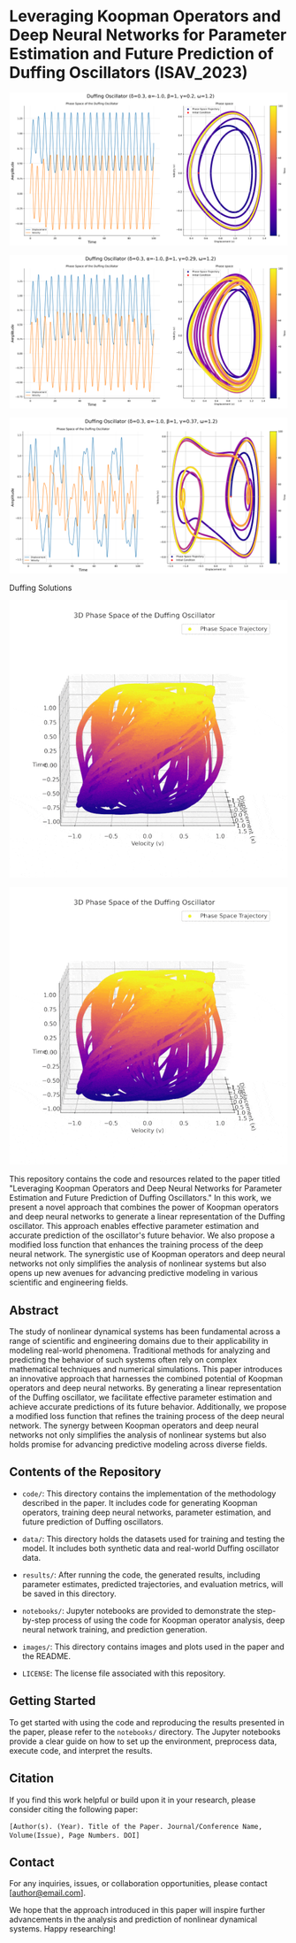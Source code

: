 # Leveraging Koopman Operators and Deep Neural Networks for Parameter Estimation and Future Prediction of Duffing Oscillators (ISAV_2023)


<p float="center">
  <img src="Images\Duffing Oscillator (δ=0.3, α=-1.0, β=1, γ=0.2, ω=1.2).png"  />
</p>

<p float="center">
  <img src="Images\Duffing Oscillator (δ=0.3, α=-1.0, β=1, γ=0.29, ω=1.2).png"  />
</p>

<p float="center">
  <img src="Images\Duffing Oscillator (δ=0.3, α=-1.0, β=1, γ=0.37, ω=1.2).png"  />
</p>

Duffing Solutions

![Example GIF](Images\3d_phase_space_animation.gif)
<p float="center">
<img src="Images\3d_phase_space_animation.gif" alt="GIF Example">
</p>

This repository contains the code and resources related to the paper titled "Leveraging Koopman Operators and Deep Neural Networks for Parameter Estimation and Future Prediction of Duffing Oscillators." In this work, we present a novel approach that combines the power of Koopman operators and deep neural networks to generate a linear representation of the Duffing oscillator. This approach enables effective parameter estimation and accurate prediction of the oscillator's future behavior. We also propose a modified loss function that enhances the training process of the deep neural network. The synergistic use of Koopman operators and deep neural networks not only simplifies the analysis of nonlinear systems but also opens up new avenues for advancing predictive modeling in various scientific and engineering fields.

## Abstract

The study of nonlinear dynamical systems has been fundamental across a range of scientific and engineering domains due to their applicability in modeling real-world phenomena. Traditional methods for analyzing and predicting the behavior of such systems often rely on complex mathematical techniques and numerical simulations. This paper introduces an innovative approach that harnesses the combined potential of Koopman operators and deep neural networks. By generating a linear representation of the Duffing oscillator, we facilitate effective parameter estimation and achieve accurate predictions of its future behavior. Additionally, we propose a modified loss function that refines the training process of the deep neural network. The synergy between Koopman operators and deep neural networks not only simplifies the analysis of nonlinear systems but also holds promise for advancing predictive modeling across diverse fields.

## Contents of the Repository

- `code/`: This directory contains the implementation of the methodology described in the paper. It includes code for generating Koopman operators, training deep neural networks, parameter estimation, and future prediction of Duffing oscillators.

- `data/`: This directory holds the datasets used for training and testing the model. It includes both synthetic data and real-world Duffing oscillator data.

- `results/`: After running the code, the generated results, including parameter estimates, predicted trajectories, and evaluation metrics, will be saved in this directory.

- `notebooks/`: Jupyter notebooks are provided to demonstrate the step-by-step process of using the code for Koopman operator analysis, deep neural network training, and prediction generation.

- `images/`: This directory contains images and plots used in the paper and the README.

- `LICENSE`: The license file associated with this repository.

## Getting Started

To get started with using the code and reproducing the results presented in the paper, please refer to the `notebooks/` directory. The Jupyter notebooks provide a clear guide on how to set up the environment, preprocess data, execute code, and interpret the results.

## Citation

If you find this work helpful or build upon it in your research, please consider citing the following paper:

```
[Author(s). (Year). Title of the Paper. Journal/Conference Name, Volume(Issue), Page Numbers. DOI]
```

## Contact

For any inquiries, issues, or collaboration opportunities, please contact [author@email.com].

We hope that the approach introduced in this paper will inspire further advancements in the analysis and prediction of nonlinear dynamical systems. Happy researching!
